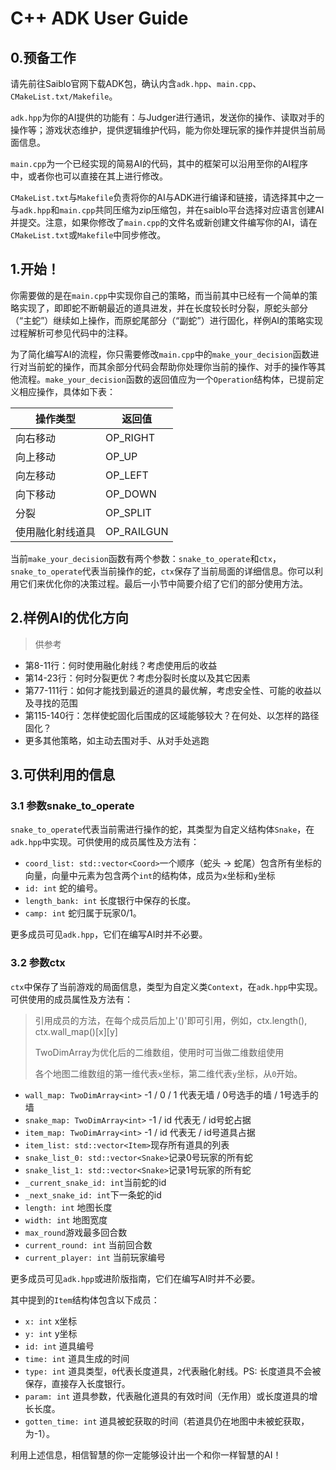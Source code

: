 # C++ ADK User Guide

## 0.预备工作

请先前往Saiblo官网下载ADK包，确认内含`adk.hpp`、`main.cpp`、`CMakeList.txt/Makefile`。

`adk.hpp`为你的AI提供的功能有：与Judger进行通讯，发送你的操作、读取对手的操作等；游戏状态维护，提供逻辑维护代码，能为你处理玩家的操作并提供当前局面信息。

`main.cpp`为一个已经实现的简易AI的代码，其中的框架可以沿用至你的AI程序中，或者你也可以直接在其上进行修改。

`CMakeList.txt`与`Makefile`负责将你的AI与ADK进行编译和链接，请选择其中之一与`adk.hpp`和`main.cpp`共同压缩为zip压缩包，并在saiblo平台选择对应语言创建AI并提交。注意，如果你修改了`main.cpp`的文件名或新创建文件编写你的AI，请在`CMakeList.txt`或`Makefile`中同步修改。

## 1.开始！

你需要做的是在`main.cpp`中实现你自己的策略，而当前其中已经有一个简单的策略实现了，即即蛇不断朝最近的道具进发，并在长度较长时分裂，原蛇头部分（“主蛇”）继续如上操作，而原蛇尾部分（“副蛇”）进行固化，样例AI的策略实现过程解析可参见代码中的注释。

为了简化编写AI的流程，你只需要修改`main.cpp`中的`make_your_decision`函数进行对当前蛇的操作，而其余部分代码会帮助你处理你当前的操作、对手的操作等其他流程。`make_your_decision`函数的返回值应为一个`Operation`结构体，已提前定义相应操作，具体如下表：

| 操作类型         | 返回值     |
| ---------------- | ---------- |
| 向右移动         | OP_RIGHT   |
| 向上移动         | OP_UP      |
| 向左移动         | OP_LEFT    |
| 向下移动         | OP_DOWN    |
| 分裂             | OP_SPLIT   |
| 使用融化射线道具 | OP_RAILGUN |

当前`make_your_decision`函数有两个参数：`snake_to_operate`和`ctx`，`snake_to_operate`代表当前操作的蛇，`ctx`保存了当前局面的详细信息。你可以利用它们来优化你的决策过程。最后一小节中简要介绍了它们的部分使用方法。

## 2.样例AI的优化方向

> 供参考

- 第8-11行：何时使用融化射线？考虑使用后的收益
- 第14-23行：何时分裂更优？考虑分裂时长度以及其它因素
- 第77-111行：如何才能找到最近的道具的最优解，考虑安全性、可能的收益以及寻找的范围
- 第115-140行：怎样使蛇固化后围成的区域能够较大？在何处、以怎样的路径固化？
- 更多其他策略，如主动去围对手、从对手处逃跑

## 3.可供利用的信息

### 3.1 参数snake_to_operate

`snake_to_operate`代表当前需进行操作的蛇，其类型为自定义结构体`Snake`，在`adk.hpp`中实现。可供使用的成员属性及方法有：

- `coord_list: std::vector<Coord>`一个顺序（蛇头 -> 蛇尾）包含所有坐标的向量，向量中元素为包含两个`int`的结构体，成员为`x`坐标和`y`坐标
- `id: int` 蛇的编号。
- `length_bank: int` 长度银行中保存的长度。
- `camp: int` 蛇归属于玩家0/1。

更多成员可见`adk.hpp`，它们在编写AI时并不必要。

### 3.2 参数ctx

`ctx`中保存了当前游戏的局面信息，类型为自定义类`Context`，在`adk.hpp`中实现。可供使用的成员属性及方法有：

> 引用成员的方法，在每个成员后加上'()'即可引用，例如，ctx.length(), ctx.wall_map()\[x]\[y]
>
> TwoDimArray为优化后的二维数组，使用时可当做二维数组使用
>
> 各个地图二维数组的第一维代表`x`坐标，第二维代表`y`坐标，从`0`开始。

- `wall_map: TwoDimArray<int>` -1 / 0 / 1 代表无墙 / 0号选手的墙 / 1号选手的墙
- `snake_map: TwoDimArray<int>` -1 / id 代表无 / id号蛇占据
- `item_map: TwoDimArray<int>` -1 / id 代表无 / id号道具占据
- `item_list: std::vector<Item>`现存所有道具的列表
- `snake_list_0: std::vector<Snake>`记录0号玩家的所有蛇
- `snake_list_1: std::vector<Snake>`记录1号玩家的所有蛇
- `_current_snake_id: int`当前蛇的id
- `_next_snake_id: int`下一条蛇的id
- `length: int` 地图长度
- `width: int` 地图宽度
- `max_round`游戏最多回合数
- `current_round: int` 当前回合数
- `current_player: int` 当前玩家编号

更多成员可见`adk.hpp`或进阶版指南，它们在编写AI时并不必要。

其中提到的`Item`结构体包含以下成员：

- `x: int` x坐标
- `y: int` y坐标
- `id: int` 道具编号
- `time: int` 道具生成的时间
- `type: int` 道具类型，`0`代表长度道具，`2`代表融化射线。PS: 长度道具不会被保存，直接存入长度银行。
- `param: int` 道具参数，代表融化道具的有效时间（无作用）或长度道具的增长长度。
- `gotten_time: int` 道具被蛇获取的时间（若道具仍在地图中未被蛇获取，为-1）。

利用上述信息，相信智慧的你一定能够设计出一个和你一样智慧的AI！